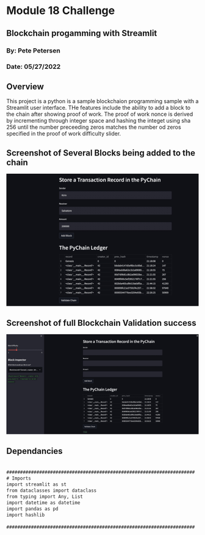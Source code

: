 # Module 18 Challenge  

## Blockchain progamming with Streamlit  

### By:  Pete Petersen  

### Date:  05/27/2022  

## Overview  

This project is a python is a sample blockchaion programming sample with a Streamlit user interface.  THe features include the ability to add a block to the chain after showing proof of work.  The proof of work nonce is derived by incrementing through integer space and hashing the integet using sha 256 until the number preceeding zeros matches the number od zeros specified in the proof of work difficulty slider.

## Screenshot of Several Blocks being added to the chain

![Add a Block](AddBlock.jpg)

## Screenshot of full Blockchain Validation success

![Add a Block](ValidateChain.jpg)  

## Dependancies

```

#####################################################################
# Imports
import streamlit as st
from dataclasses import dataclass
from typing import Any, List
import datetime as datetime
import pandas as pd
import hashlib

#####################################################################
```

